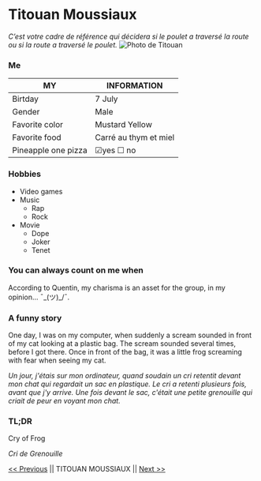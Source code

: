 # Titouan Moussiaux
*C’est votre cadre de référence qui décidera si le poulet a traversé la route ou si la route a traversé le poulet.*
![Photo de Titouan](https://be.linkedin.com/in/titouan-moussiaux-325b111a2?trk=public_profile_browsemap_profile-result-card_result-card_full-click)

### Me
|       MY           |     INFORMATION       |
|--------------------|-----------------------|
| Birtday            | 7 July                |
| Gender             | Male                  |
| Favorite color     | Mustard Yellow        |
| Favorite food      | Carré au thym et miel |
| Pineapple one pizza| &#9745;yes &#9744; no |

### Hobbies
 - Video games
 - Music
	- Rap
	- Rock
 - Movie
	- Dope
	- Joker
	- Tenet

### You can always count on me when
According to Quentin, my charisma is an asset for the group, in my opinion... ¯\_(ツ)_/¯.

### A funny story
One day, I was on my computer, when suddenly a scream sounded in front of my cat looking at a plastic bag. The scream sounded several times, before I got there. Once in front of the bag, it was a little frog screaming with fear when seeing my cat.

*Un jour, j'étais sur mon ordinateur, quand soudain un cri retentit devant mon chat qui regardait un sac en plastique. Le cri a retenti plusieurs fois, avant que j'y arrive. Une fois devant le sac, c'était une petite grenouille qui criait de peur en voyant mon chat.*

### TL;DR
Cry of Frog

*Cri de Grenouille*

[<< Previous](https://github.com/selim9106/challenge-markdown#readme) || TITOUAN MOUSSIAUX || [Next >>](https://www.example.com)
